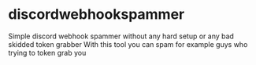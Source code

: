 # discordwebhookspammer
Simple discord webhook spammer without any hard setup or any bad skidded token grabber
With this tool you can spam for example guys who trying to token grab you
